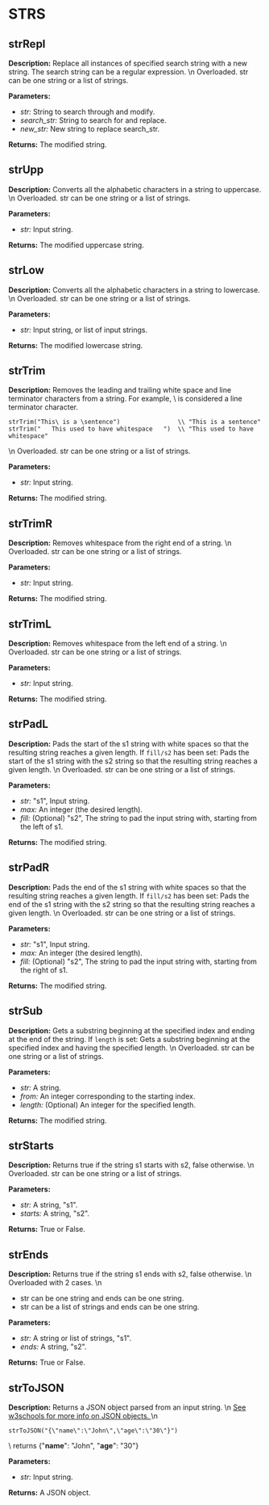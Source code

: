 # STRS  
  
## strRepl  
  
  
**Description:** Replace all instances of specified search string with a new string. The search string can be a regular expression.
\n
Overloaded. str can be one string or a list of strings.  
  
**Parameters:**  
  * *str:* String to search through and modify.  
  * *search\_str:* String to search for and replace.  
  * *new\_str:* New string to replace search\_str.  
  
**Returns:** The modified string.  
  
  
## strUpp  
  
  
**Description:** Converts all the alphabetic characters in a string to uppercase.
\n
Overloaded. str can be one string or a list of strings.  
  
**Parameters:**  
  * *str:* Input string.  
  
**Returns:** The modified uppercase string.  
  
  
## strLow  
  
  
**Description:** Converts all the alphabetic characters in a string to lowercase.
\n
Overloaded. str can be one string or a list of strings.  
  
**Parameters:**  
  * *str:* Input string, or list of input strings.  
  
**Returns:** The modified lowercase string.  
  
  
## strTrim  
  
  
**Description:** Removes the leading and trailing white space and line terminator characters from a string.
For example, \ is considered a line terminator character.
```
strTrim("This\ is a \sentence")                \\ "This is a sentence" 
strTrim("   This used to have whitespace   ")  \\ "This used to have whitespace"
```
\n
Overloaded. str can be one string or a list of strings.  
  
**Parameters:**  
  * *str:* Input string.  
  
**Returns:** The modified string.  
  
  
## strTrimR  
  
  
**Description:** Removes whitespace from the right end of a string.
\n
Overloaded. str can be one string or a list of strings.  
  
**Parameters:**  
  * *str:* Input string.  
  
**Returns:** The modified string.  
  
  
## strTrimL  
  
  
**Description:** Removes whitespace from the left end of a string.
\n
Overloaded. str can be one string or a list of strings.  
  
**Parameters:**  
  * *str:* Input string.  
  
**Returns:** The modified string.  
  
  
## strPadL  
  
  
**Description:** Pads the start of the s1 string with white spaces so that the resulting string reaches a given length.
If `fill/s2` has been set: Pads the start of the s1 string with the s2 string so that the resulting string reaches a given length.
\n
Overloaded. str can be one string or a list of strings.  
  
**Parameters:**  
  * *str:* "s1", Input string.  
  * *max:* An integer (the desired length).  
  * *fill:* (Optional) "s2", The string to pad the input string with, starting from the left of s1.  
  
**Returns:** The modified string.  
  
  
## strPadR  
  
  
**Description:** Pads the end of the s1 string with white spaces so that the resulting string reaches a given length.
If `fill/s2` has been set: Pads the end of the s1 string with the s2 string so that the resulting string reaches a given length.
\n
Overloaded. str can be one string or a list of strings.  
  
**Parameters:**  
  * *str:* "s1", Input string.  
  * *max:* An integer (the desired length).  
  * *fill:* (Optional) "s2", The string to pad the input string with, starting from the right of s1.  
  
**Returns:** The modified string.  
  
  
## strSub  
  
  
**Description:** Gets a substring beginning at the specified index and ending at the end of the string.
If `length` is set: Gets a substring beginning at the specified index and having the specified length.
\n
Overloaded. str can be one string or a list of strings.  
  
**Parameters:**  
  * *str:* A string.  
  * *from:* An integer corresponding to the starting index.  
  * *length:* (Optional) An integer for the specified length.  
  
**Returns:** The modified string.  
  
  
## strStarts  
  
  
**Description:** Returns true if the string s1 starts with s2, false otherwise.
\n
Overloaded. str can be one string or a list of strings.  
  
**Parameters:**  
  * *str:* A string, "s1".  
  * *starts:* A string, "s2".  
  
**Returns:** True or False.  
  
  
## strEnds  
  
  
**Description:** Returns true if the string s1 ends with s2, false otherwise.
\n
Overloaded with 2 cases.
\n
- str can be one string and ends can be one string.
- str can be a list of strings and ends can be one string.  
  
**Parameters:**  
  * *str:* A string or list of strings, "s1".  
  * *ends:* A string, "s2".  
  
**Returns:** True or False.  
  
  
## strToJSON  
  
  
**Description:** Returns a JSON object parsed from an input string.
\n
<a href ="https://www.w3schools.com/js/js_json_objects.asp" target="_blank">See w3schools for more info on JSON objects. </a>
\n
```
strToJSON("{\"name\":\"John\",\"age\":\"30\"}")   
```
\\ returns {"<b>name</b>": "John", "<b>age</b>": "30"}  
  
**Parameters:**  
  * *str:* Input string.  
  
**Returns:** A JSON object.  
  
  
